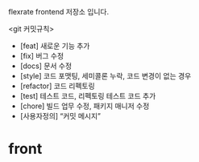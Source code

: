 flexrate frontend 저장소 입니다.

<git 커밋규칙>

- [feat] 새로운 기능 추가
- [fix] 버그 수정
- [docs] 문서 수정
- [style] 코드 포맷팅, 세미콜론 누락, 코드 변경이 없는 경우
- [refactor] 코드 리펙토링
- [test] 테스트 코드, 리펙토링 테스트 코드 추가
- [chore] 빌드 업무 수정, 패키지 매니저 수정
- [사용자정의] “커밋 메시지”
# front
